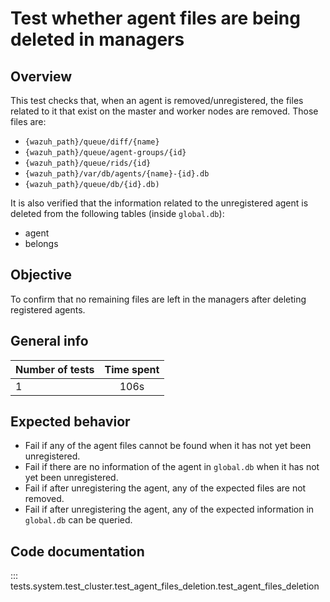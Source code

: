 # Test whether agent files are being deleted in managers
## Overview
This test checks that, when an agent is removed/unregistered, the files related to it that exist on the master and worker nodes are removed. Those files are:

- `{wazuh_path}/queue/diff/{name}`
- `{wazuh_path}/queue/agent-groups/{id}`
- `{wazuh_path}/queue/rids/{id}`
- `{wazuh_path}/var/db/agents/{name}-{id}.db`
- `{wazuh_path}/queue/db/{id}.db)`

It is also verified that the information related to the unregistered agent is deleted from the following tables (inside `global.db`): 

- agent
- belongs

## Objective

To confirm that no remaining files are left in the managers after deleting registered agents. 

## General info

| Number of tests | Time spent |
|:--|:--:|
| 1 | 106s |

## Expected behavior

- Fail if any of the agent files cannot be found when it has not yet been unregistered.
- Fail if there are no information of the agent in `global.db` when it has not yet been unregistered.
- Fail if after unregistering the agent, any of the expected files are not removed. 
- Fail if after unregistering the agent, any of the expected information in `global.db` can be queried.

## Code documentation

::: tests.system.test_cluster.test_agent_files_deletion.test_agent_files_deletion
